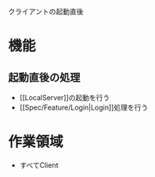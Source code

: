 クライアントの起動直後

# 機能
## 起動直後の処理
- [[LocalServer]]の起動を行う
- [[Spec/Feature/Login|Login]]処理を行う

# 作業領域
- すべてClient